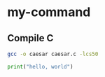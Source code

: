 # my-command

## Compile C

```bash
gcc -o caesar caesar.c -lcs50
```

```python
print("hello, world")
```
